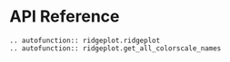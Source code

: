 # API Reference

```{eval-rst}
.. autofunction:: ridgeplot.ridgeplot
.. autofunction:: ridgeplot.get_all_colorscale_names
```
